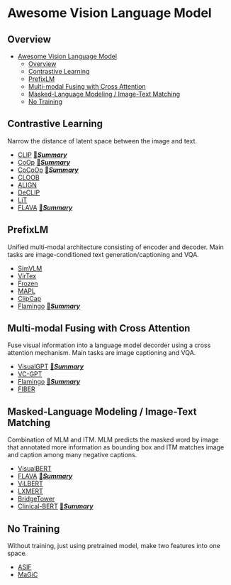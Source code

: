 # Awesome Vision Language Model

## Overview
- [Awesome Vision Language Model](#awesome-vision-language-model)
  - [Overview](#overview)
  - [Contrastive Learning](#contrastive-learning)
  - [PrefixLM](#prefixlm)
  - [Multi-modal Fusing with Cross Attention](#multi-modal-fusing-with-cross-attention)
  - [Masked-Language Modeling / Image-Text Matching](#masked-language-modeling--image-text-matching)
  - [No Training](#no-training)

## Contrastive Learning

Narrow the distance of latent space between the image and text.

-   [CLIP](https://arxiv.org/abs/2103.00020) [📝***Summary***](/../../issues/1)
-   [CoOp](https://arxiv.org/abs/2109.01134) [📝***Summary***](/../../issues/2)
-   [CoCoOp](https://arxiv.org/abs/2203.05557) [📝***Summary***](/../../issues/3)
-   [CLOOB](https://arxiv.org/abs/2110.11316)
-   [ALIGN](https://arxiv.org/abs/2102.05918)
-   [DeCLIP](https://arxiv.org/abs/2110.05208)
-   [LiT](https://arxiv.org/abs/2111.07991)
-   [FLAVA](https://arxiv.org/abs/2112.04482) [📝***Summary***](/../../issues/7)

## PrefixLM

Unified multi-modal architecture consisting of encoder and decoder. Main tasks are image-conditioned text generation/captioning and VQA.
- [SimVLM](https://arxiv.org/abs/2108.10904)
- [VirTex](https://arxiv.org/abs/2006.06666v3)
- [Frozen](https://arxiv.org/abs/2106.13884)
- [MAPL](https://arxiv.org/abs/2210.07179)
- [ClipCap](https://arxiv.org/abs/2111.09734)
- [Flamingo](https://arxiv.org/abs/2204.14198) [📝***Summary***](/../../issues/4)


## Multi-modal Fusing with Cross Attention
Fuse visual information into a language model decorder using a cross attention mechanism. Main tasks are image captioning and VQA.

- [VisualGPT](https://arxiv.org/abs/2102.10407) [📝***Summary***](/../../issues/5)
- [VC-GPT](https://arxiv.org/abs/2201.12723)
- [Flamingo](https://arxiv.org/abs/2204.14198) [📝***Summary***](/../../issues/4)
- [FIBER](http://arxiv.org/abs/2206.07643)

## Masked-Language Modeling / Image-Text Matching
Combination of MLM and ITM. MLM predicts the masked word by image that annotated more information as bounding box and ITM matches image and caption among many negative captions.

- [VisualBERT](https://arxiv.org/abs/1908.03557)
- [FLAVA](https://arxiv.org/abs/2112.04482) [📝***Summary***](/../../issues/7)
- [ViLBERT](https://arxiv.org/abs/1908.02265)
- [LXMERT](https://arxiv.org/abs/1908.07490)
- [BridgeTower](https://arxiv.org/abs/2206.08657)
- [Clinical-BERT](https://ojs.aaai.org/index.php/AAAI/article/view/20204) [📝***Summary***](/../../issues/6)

## No Training
Without training, just using pretrained model, make two features into one space.
- [ASIF](https://arxiv.org/abs/2210.01738)
- [MaGiC](https://arxiv.org/abs/2205.02655)
